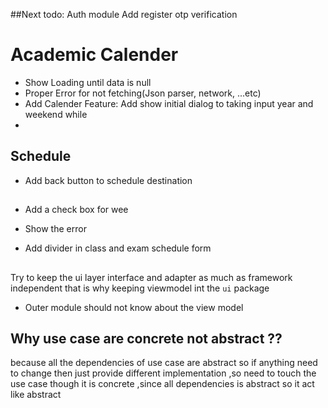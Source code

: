 ##Next todo:
Auth module
Add register otp verification   

# Academic Calender
- Show Loading until data is null
- Proper Error for not fetching(Json parser, network, ...etc)
- Add Calender Feature: Add show initial dialog to taking input year and weekend while 
- 
## Schedule
- Add back button to schedule destination

##
- Add a check box for wee
- Show the  error

- Add divider in class and exam schedule form

##
Try to keep the ui layer interface and adapter as much as framework independent
that is why keeping viewmodel int the `ui` package

- Outer module should not know about the view model
## Why use case are concrete not abstract ??
because all the dependencies of use case are abstract so if anything need
to change then just provide different implementation ,so need to touch the 
use case though it is concrete ,since all dependencies is abstract so it 
act like abstract

